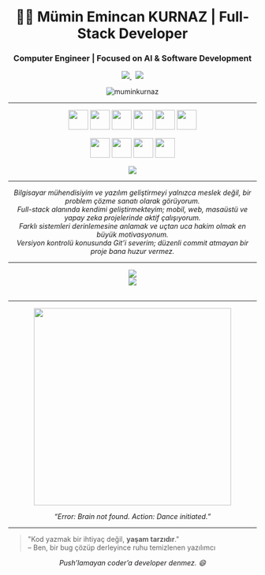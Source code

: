 <h1 align="center">👨‍💻 Mümin Emincan KURNAZ | Full-Stack Developer</h1>
<h3 align="center">Computer Engineer | Focused on AI & Software Development</h3>



<p align="center">
  <a href="https://www.linkedin.com/in/muminkurnaz/">
    <img src="https://img.shields.io/badge/LinkedIn-0077B5?style=flat&logo=linkedin&logoColor=white" />
  </a>
  &nbsp;
  <a href="mailto:mmnkrnz@gmail.com">
    <img src="https://img.shields.io/badge/Gmail-D14836?style=flat&logo=gmail&logoColor=white" />
  </a>
</p>

<p align="center">
  <img src="https://komarev.com/ghpvc/?username=muminkurnaz&label=Profil%20Görüntüleme&color=0e75b6&style=flat" alt="muminkurnaz" />
</p>

---

<p align="center">
  <img src="https://cdn.jsdelivr.net/gh/devicons/devicon/icons/python/python-original.svg" height="40"/>
  <img src="https://cdn.jsdelivr.net/gh/devicons/devicon/icons/csharp/csharp-original.svg" height="40"/>
  <img src="https://cdn.jsdelivr.net/gh/devicons/devicon/icons/flutter/flutter-original.svg" height="40"/>
  <img src="https://cdn.jsdelivr.net/gh/devicons/devicon/icons/react/react-original.svg" height="40"/>
  <img src="https://cdn.jsdelivr.net/gh/devicons/devicon/icons/cplusplus/cplusplus-original.svg" height="40"/>
  <img src="https://cdn.jsdelivr.net/gh/devicons/devicon/icons/dot-net/dot-net-original.svg" height="40"/>
</p>


<p align="center">
  <img src="https://cdn.jsdelivr.net/gh/devicons/devicon/icons/pytorch/pytorch-original.svg" height="40"/>
  <img src="https://cdn.jsdelivr.net/gh/devicons/devicon/icons/opencv/opencv-original.svg" height="40"/>
  <img src="https://www.vectorlogo.zone/logos/tensorflow/tensorflow-icon.svg" height="40"/>
  <img src="https://cdn.jsdelivr.net/gh/devicons/devicon/icons/numpy/numpy-original.svg" height="40"/>
</p>

<p align="center">

  <img src="https://github-readme-stats.vercel.app/api/top-langs/?username=muminkurnaz&theme=dark&hide_border=false&include_all_commits=false&count_private=false&layout=compact" />

</p>


---

<p align="center">
  <em>
    Bilgisayar mühendisiyim ve yazılım geliştirmeyi yalnızca meslek değil, bir problem çözme sanatı olarak görüyorum. <br>
    Full-stack alanında kendimi geliştirmekteyim; mobil, web, masaüstü ve yapay zeka projelerinde aktif çalışıyorum. <br>
    Farklı sistemleri derinlemesine anlamak ve uçtan uca hakim olmak en büyük motivasyonum. <br>
    Versiyon kontrolü konusunda Git’i severim; düzenli commit atmayan bir proje bana huzur vermez.
  </em>
</p>

---

<div align="center">
  <img src="https://github-readme-stats.vercel.app/api?username=muminkurnaz&theme=dark&hide_border=false&include_all_commits=false&count_private=false" /><br/>
  <img src="https://github-readme-streak-stats.herokuapp.com/?user=muminkurnaz&theme=dark&hide_border=false" /><br/>
  
  <br>
</div>


---

<p align="center">
  <img src="https://media.giphy.com/media/MT5UUV1d4CXE2A37Dg/giphy.gif" width="400"/>
</p>

<p align="center">
  <em>“Error: Brain not found. Action: Dance initiated.”</em>
</p>

---


> "Kod yazmak bir ihtiyaç değil, **yaşam tarzıdır**."  
> – Ben, bir bug çözüp derleyince ruhu temizlenen yazılımcı

<p align="center"><em>Push’lamayan coder’a developer denmez. 😄</em></p>
